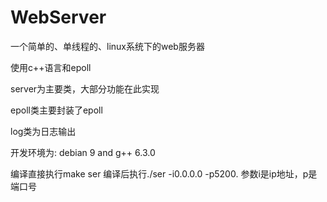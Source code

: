 # WebServer

一个简单的、单线程的、linux系统下的web服务器

使用c++语言和epoll

server为主要类，大部分功能在此实现

epoll类主要封装了epoll

log类为日志输出

开发环境为: debian 9 and g++ 6.3.0

编译直接执行make ser 编译后执行./ser -i0.0.0.0 -p5200. 参数i是ip地址，p是端口号
